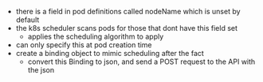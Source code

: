 - there is a field in pod definitions called nodeName which is unset by default
- the k8s scheduler scans pods for those that dont have this field set
    - applies the scheduling algorithm to apply 
- can only specify this at pod creation time
- create a binding object to mimic scheduling after the fact
    - convert this Binding to json, and send a POST request to the API with the json